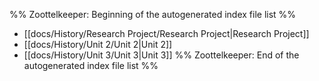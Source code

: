 %% Zoottelkeeper: Beginning of the autogenerated index file list  %%
-  [[docs/History/Research Project/Research Project|Research Project]]
-  [[docs/History/Unit 2/Unit 2|Unit 2]]
-  [[docs/History/Unit 3/Unit 3|Unit 3]]
%% Zoottelkeeper: End of the autogenerated index file list  %%

